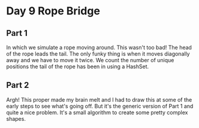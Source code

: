 # Day 9 Rope Bridge

## Part 1

In which we simulate a rope moving around. This wasn't too bad! The head of the rope leads the tail. The only funky thing is when it moves diagonally away and we have to move it twice. We count the number of unique positions the tail of the rope has been in using a HashSet.

## Part 2

Argh! This proper made my brain melt and I had to draw this at some of the early steps to see what's going off. But it's the generic version of Part 1 and quite a nice problem. It's a small algorithm to create some pretty complex shapes.